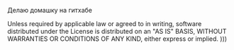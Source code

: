 Делаю домашку на гитхабе

Unless required by applicable law or agreed to in writing, software distributed under the License is distributed on an "AS IS" BASIS, WITHOUT WARRANTIES OR CONDITIONS OF ANY KIND, either express or implied.
)))